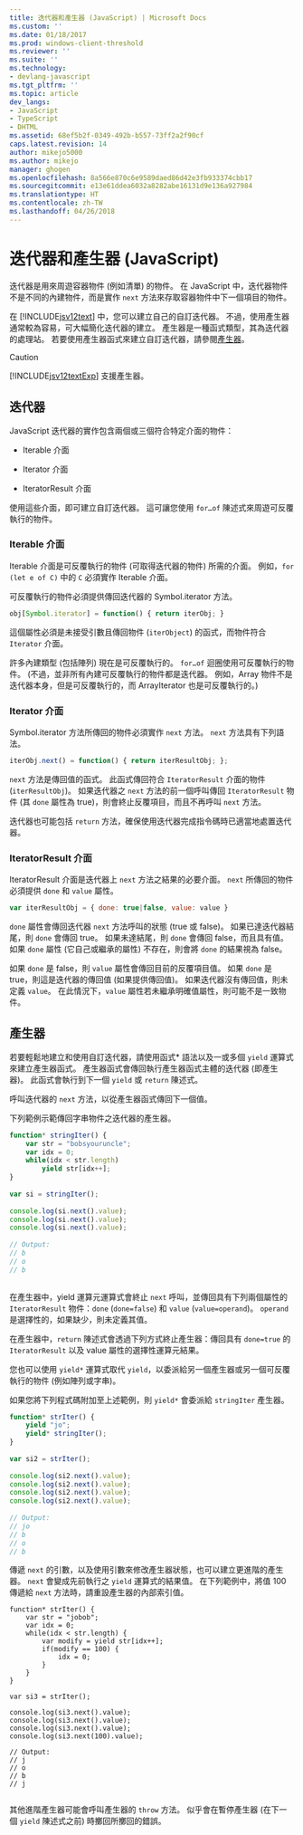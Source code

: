 ```yaml
---
title: 迭代器和產生器 (JavaScript) | Microsoft Docs
ms.custom: ''
ms.date: 01/18/2017
ms.prod: windows-client-threshold
ms.reviewer: ''
ms.suite: ''
ms.technology:
- devlang-javascript
ms.tgt_pltfrm: ''
ms.topic: article
dev_langs:
- JavaScript
- TypeScript
- DHTML
ms.assetid: 68ef5b2f-0349-492b-b557-73ff2a2f90cf
caps.latest.revision: 14
author: mikejo5000
ms.author: mikejo
manager: ghogen
ms.openlocfilehash: 8a566e870c6e9589daed86d42e3fb933374cbb17
ms.sourcegitcommit: e13e61ddea6032a8282abe16131d9e136a927984
ms.translationtype: HT
ms.contentlocale: zh-TW
ms.lasthandoff: 04/26/2018
---
```

# <a name="iterators-and-generators-javascript"></a>迭代器和產生器 (JavaScript)
迭代器是用來周遊容器物件 (例如清單) 的物件。 在 JavaScript 中，迭代器物件不是不同的內建物件，而是實作 `next` 方法來存取容器物件中下一個項目的物件。  
  
 在 [!INCLUDE[jsv12text](../../javascript/includes/jsv12text-md.md)] 中，您可以建立自己的自訂迭代器。 不過，使用產生器通常較為容易，可大幅簡化迭代器的建立。 產生器是一種函式類型，其為迭代器的處理站。 若要使用產生器函式來建立自訂迭代器，請參閱[產生器](#Generators)。  
  
> [!CAUTION]
>  [!INCLUDE[jsv12textExp](../../javascript/includes/jsv12textexp-md.md)] 支援產生器。  
  
## <a name="iterators"></a>迭代器  
 JavaScript 迭代器的實作包含兩個或三個符合特定介面的物件：  
  
-   Iterable 介面  
  
-   Iterator 介面  
  
-   IteratorResult 介面  
  
 使用這些介面，即可建立自訂迭代器。 這可讓您使用 `for…of` 陳述式來周遊可反覆執行的物件。  
  
### <a name="iterable-interface"></a>Iterable 介面  
 Iterable 介面是可反覆執行的物件 (可取得迭代器的物件) 所需的介面。 例如，`for (let e of C)` 中的 `C` 必須實作 Iterable 介面。  
  
 可反覆執行的物件必須提供傳回迭代器的 Symbol.iterator 方法。  
  
```JavaScript  
obj[Symbol.iterator] = function() { return iterObj; }  
```  
  
 這個屬性必須是未接受引數且傳回物件 (`iterObject`) 的函式，而物件符合 `Iterator` 介面。  
  
 許多內建類型 (包括陣列) 現在是可反覆執行的。 `for…of` 迴圈使用可反覆執行的物件。 (不過，並非所有內建可反覆執行的物件都是迭代器。 例如，Array 物件不是迭代器本身，但是可反覆執行的，而 ArrayIterator 也是可反覆執行的。)  
  
### <a name="iterator-interface"></a>Iterator 介面  
 Symbol.iterator 方法所傳回的物件必須實作 `next` 方法。 `next` 方法具有下列語法。  
  
```JavaScript  
iterObj.next() = function() { return iterResultObj; };  
```  
  
 `next` 方法是傳回值的函式。 此函式傳回符合 `IteratorResult` 介面的物件 (`iterResultObj`)。 如果迭代器之 `next` 方法的前一個呼叫傳回 `IteratorResult` 物件 (其 `done` 屬性為 true)，則會終止反覆項目，而且不再呼叫 `next` 方法。  
  
 迭代器也可能包括 `return` 方法，確保使用迭代器完成指令碼時已適當地處置迭代器。  
  
### <a name="iteratorresult-interface"></a>IteratorResult 介面  
 IteratorResult 介面是迭代器上 `next` 方法之結果的必要介面。 `next` 所傳回的物件必須提供 `done` 和 `value` 屬性。  
  
```JavaScript  
var iterResultObj = { done: true|false, value: value }  
```  
  
 `done` 屬性會傳回迭代器 `next` 方法呼叫的狀態 (true 或 false)。 如果已達迭代器結尾，則 `done` 會傳回 true。 如果未達結尾，則 `done` 會傳回 false，而且具有值。 如果 `done` 屬性 (它自己或繼承的屬性) 不存在，則會將 `done` 的結果視為 false。  
  
 如果 `done` 是 false，則 `value` 屬性會傳回目前的反覆項目值。 如果 `done` 是 true，則這是迭代器的傳回值 (如果提供傳回值)。 如果迭代器沒有傳回值，則未定義 `value`。 在此情況下，`value` 屬性若未繼承明確值屬性，則可能不是一致物件。  
  
<a name="Generators"></a>   
## <a name="generators"></a>產生器  
 若要輕鬆地建立和使用自訂迭代器，請使用函式* 語法以及一或多個 `yield` 運算式來建立產生器函式。 產生器函式會傳回執行產生器函式主體的迭代器 (即產生器)。 此函式會執行到下一個 `yield` 或 `return` 陳述式。  
  
 呼叫迭代器的 `next` 方法，以從產生器函式傳回下一個值。  
  
 下列範例示範傳回字串物件之迭代器的產生器。  
  
```JavaScript  
function* stringIter() {  
    var str = "bobsyouruncle";  
    var idx = 0;  
    while(idx < str.length)  
        yield str[idx++];  
}  
  
var si = stringIter();  
  
console.log(si.next().value);  
console.log(si.next().value);  
console.log(si.next().value);  
  
// Output:  
// b  
// o  
// b  
  
```  
  
 在產生器中，yield 運算元運算式會終止 `next` 呼叫，並傳回具有下列兩個屬性的 `IteratorResult` 物件：`done` (`done=false`) 和 `value` (`value=operand`)。 `operand` 是選擇性的，如果缺少，則未定義其值。  
  
 在產生器中，`return` 陳述式會透過下列方式終止產生器：傳回具有 `done=true` 的 `IteratorResult` 以及 value 屬性的選擇性運算元結果。  
  
 您也可以使用 `yield*` 運算式取代 `yield`，以委派給另一個產生器或另一個可反覆執行的物件 (例如陣列或字串)。  
  
 如果您將下列程式碼附加至上述範例，則 `yield*` 會委派給 `stringIter` 產生器。  
  
```JavaScript  
function* strIter() {  
    yield "jo";  
    yield* stringIter();  
}  
  
var si2 = strIter();  
  
console.log(si2.next().value);  
console.log(si2.next().value);  
console.log(si2.next().value);  
console.log(si2.next().value);  
  
// Output:  
// jo  
// b  
// o  
// b  
```  
  
 傳遞 `next` 的引數，以及使用引數來修改產生器狀態，也可以建立更進階的產生器。 `next` 會變成先前執行之 `yield` 運算式的結果值。 在下列範例中，將值 100 傳遞給 `next` 方法時，請重設產生器的內部索引值。  
  
```  
function* strIter() {  
    var str = "jobob";  
    var idx = 0;  
    while(idx < str.length) {  
        var modify = yield str[idx++];  
        if(modify == 100) {  
            idx = 0;  
        }  
    }
}
  
var si3 = strIter();  
  
console.log(si3.next().value);  
console.log(si3.next().value);  
console.log(si3.next().value);  
console.log(si3.next(100).value);  
  
// Output:  
// j  
// o  
// b  
// j  
  
```  
  
 其他進階產生器可能會呼叫產生器的 `throw` 方法。 似乎會在暫停產生器 (在下一個 `yield` 陳述式之前) 時擲回所擲回的錯誤。
